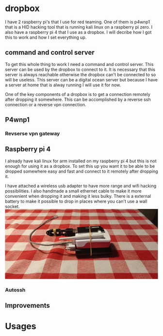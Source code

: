 # dropbox
I have 2 raspberry pi's that I use for red teaming. One of them is p4wnp1 that is a HID hacking tool that is running kali linux on a raspberry pi zero.
I also have a raspberry pi 4 that I use as a dropbox. I will decribe how I got this to work and how I set everything up.

## command and control server
To get this whole thing to work I need a command and control server.
This server can be used by the dropbox to connect to it.
It is necessary that this server is always reachable otherwise the dropbox can't be connected to so will be useless.
This server can be a digital ocean server but because I have a server at home that is alway running I will use it for now.

One of the key components of a dropbox is to get a connection remotely after dropping it somewhere.
This can be accomplished by a reverse ssh connection or a reverse vpn connection.

## P4wnp1


### Revserse vpn gateway

## Raspberry pi 4
I already have kali linux for arm installed on my raspberry pi 4 but this is not enough for using it as a dropbox.
To set this up you want it to be able to be dropped somewhere easy and fast and connect to it remotely after dropping it.

I have attached a wireless usb adapter to have more range and wifi hacking possibilities.
I also handmade a small ethernet cable to make it more convenient when dropping it and making it less bulky.
There is a external battery to make it possible to drop in places where you can't use a wall socket.
![pi4 dropbox](images/dropboxpi4.jpg)


### Autossh

## Improvements



# Usages
